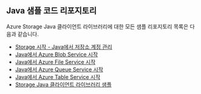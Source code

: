 ## <a name="java-sample-code-repositories"></a>Java 샘플 코드 리포지토리

Azure Storage Java 클라이언트 라이브러리에 대한 모든 샘플 리포지토리 목록은 다음과 같습니다.

* [Storage 시작 - Java에서 저장소 계정 관리](https://azure.microsoft.com/resources/samples/storage-java-manage-storage-accounts/)
* [Java에서 Azure Blob Service 시작](https://azure.microsoft.com/resources/samples/storage-blob-java-getting-started/)
* [Java에서 Azure File Service 시작](https://azure.microsoft.com/resources/samples/storage-file-java-getting-started/)
* [Java에서 Azure Queue Service 시작](https://azure.microsoft.com/resources/samples/storage-queue-java-getting-started/)
* [Java에서 Azure Table Service 시작](https://azure.microsoft.com/resources/samples/storage-table-java-getting-started/)
* [Storage Java 클라이언트 라이브러리 샘플](https://github.com/Azure/azure-storage-java/tree/master/microsoft-azure-storage-samples/src/com/microsoft/azure/storage)

<!--HONumber=Jan17_HO3-->


